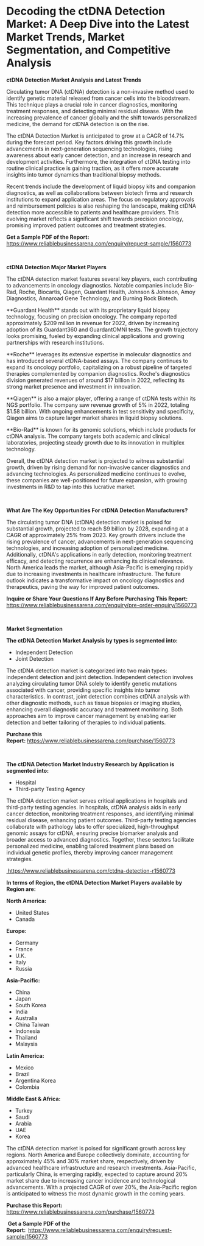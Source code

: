 <p><h1>Decoding the ctDNA Detection Market: A Deep Dive into the Latest Market Trends, Market Segmentation, and Competitive Analysis</h1></p><p><strong>ctDNA Detection Market Analysis and Latest Trends</strong></p>
<p><p>Circulating tumor DNA (ctDNA) detection is a non-invasive method used to identify genetic material released from cancer cells into the bloodstream. This technique plays a crucial role in cancer diagnostics, monitoring treatment responses, and detecting minimal residual disease. With the increasing prevalence of cancer globally and the shift towards personalized medicine, the demand for ctDNA detection is on the rise.</p><p>The ctDNA Detection Market is anticipated to grow at a CAGR of 14.7% during the forecast period. Key factors driving this growth include advancements in next-generation sequencing technologies, rising awareness about early cancer detection, and an increase in research and development activities. Furthermore, the integration of ctDNA testing into routine clinical practice is gaining traction, as it offers more accurate insights into tumor dynamics than traditional biopsy methods.</p><p>Recent trends include the development of liquid biopsy kits and companion diagnostics, as well as collaborations between biotech firms and research institutions to expand application areas. The focus on regulatory approvals and reimbursement policies is also reshaping the landscape, making ctDNA detection more accessible to patients and healthcare providers. This evolving market reflects a significant shift towards precision oncology, promising improved patient outcomes and treatment strategies.</p></p>
<p><strong>Get a Sample PDF of the Report:&nbsp;</strong> <a href="https://www.reliablebusinessarena.com/enquiry/request-sample/1560773?utm_campaign=3288&utm_medium=2&utm_source=Github&utm_content=ia&utm_term=19042025&utm_id=ctdna-detection">https://www.reliablebusinessarena.com/enquiry/request-sample/1560773</a></p>
<p>&nbsp;</p>
<p><strong>ctDNA Detection Major Market Players</strong></p>
<p><p>The ctDNA detection market features several key players, each contributing to advancements in oncology diagnostics. Notable companies include Bio-Rad, Roche, Biocartis, Qiagen, Guardant Health, Johnson & Johnson, Amoy Diagnostics, Annaroad Gene Technology, and Burning Rock Biotech.</p><p>**Guardant Health** stands out with its proprietary liquid biopsy technology, focusing on precision oncology. The company reported approximately $209 million in revenue for 2022, driven by increasing adoption of its Guardant360 and GuardantOMNI tests. The growth trajectory looks promising, fueled by expanding clinical applications and growing partnerships with research institutions.</p><p>**Roche** leverages its extensive expertise in molecular diagnostics and has introduced several ctDNA-based assays. The company continues to expand its oncology portfolio, capitalizing on a robust pipeline of targeted therapies complemented by companion diagnostics. Roche's diagnostics division generated revenues of around $17 billion in 2022, reflecting its strong market presence and investment in innovation.</p><p>**Qiagen** is also a major player, offering a range of ctDNA tests within its NGS portfolio. The company saw revenue growth of 5% in 2022, totaling $1.58 billion. With ongoing enhancements in test sensitivity and specificity, Qiagen aims to capture larger market shares in liquid biopsy solutions.</p><p>**Bio-Rad** is known for its genomic solutions, which include products for ctDNA analysis. The company targets both academic and clinical laboratories, projecting steady growth due to its innovation in multiplex technology.</p><p>Overall, the ctDNA detection market is projected to witness substantial growth, driven by rising demand for non-invasive cancer diagnostics and advancing technologies. As personalized medicine continues to evolve, these companies are well-positioned for future expansion, with growing investments in R&D to tap into this lucrative market.</p></p>
<p>&nbsp;</p>
<p><strong>What Are The Key Opportunities For ctDNA Detection Manufacturers?</strong></p>
<p><p>The circulating tumor DNA (ctDNA) detection market is poised for substantial growth, projected to reach $9 billion by 2028, expanding at a CAGR of approximately 25% from 2023. Key growth drivers include the rising prevalence of cancer, advancements in next-generation sequencing technologies, and increasing adoption of personalized medicine. Additionally, ctDNA's applications in early detection, monitoring treatment efficacy, and detecting recurrence are enhancing its clinical relevance. North America leads the market, although Asia-Pacific is emerging rapidly due to increasing investments in healthcare infrastructure. The future outlook indicates a transformative impact on oncology diagnostics and therapeutics, paving the way for improved patient outcomes.</p></p>
<p><strong>Inquire or Share Your Questions If Any Before Purchasing This Report:</strong> <a href="https://www.reliablebusinessarena.com/enquiry/pre-order-enquiry/1560773?utm_campaign=3288&utm_medium=2&utm_source=Github&utm_content=ia&utm_term=19042025&utm_id=ctdna-detection">https://www.reliablebusinessarena.com/enquiry/pre-order-enquiry/1560773</a></p>
<p>&nbsp;</p>
<p><strong>Market Segmentation</strong></p>
<p><strong>The ctDNA Detection Market Analysis by types is segmented into:</strong></p>
<p><ul><li>Independent Detection</li><li>Joint Detection</li></ul></p>
<p><p>The ctDNA detection market is categorized into two main types: independent detection and joint detection. Independent detection involves analyzing circulating tumor DNA solely to identify genetic mutations associated with cancer, providing specific insights into tumor characteristics. In contrast, joint detection combines ctDNA analysis with other diagnostic methods, such as tissue biopsies or imaging studies, enhancing overall diagnostic accuracy and treatment monitoring. Both approaches aim to improve cancer management by enabling earlier detection and better tailoring of therapies to individual patients.</p></p>
<p><strong>Purchase this Report:&nbsp;</strong><a href="https://www.reliablebusinessarena.com/purchase/1560773?utm_campaign=3288&utm_medium=2&utm_source=Github&utm_content=ia&utm_term=19042025&utm_id=ctdna-detection">https://www.reliablebusinessarena.com/purchase/1560773</a></p>
<p>&nbsp;</p>
<p><strong>The ctDNA Detection Market Industry Research by Application is segmented into:</strong></p>
<p><ul><li>Hospital</li><li>Third-party Testing Agency</li></ul></p>
<p><p>The ctDNA detection market serves critical applications in hospitals and third-party testing agencies. In hospitals, ctDNA analysis aids in early cancer detection, monitoring treatment responses, and identifying minimal residual disease, enhancing patient outcomes. Third-party testing agencies collaborate with pathology labs to offer specialized, high-throughput genomic assays for ctDNA, ensuring precise biomarker analysis and broader access to advanced diagnostics. Together, these sectors facilitate personalized medicine, enabling tailored treatment plans based on individual genetic profiles, thereby improving cancer management strategies.</p></p>
<p><a href="https://www.reliablebusinessarena.com/ctdna-detection-r1560773?utm_campaign=3288&utm_medium=2&utm_source=Github&utm_content=ia&utm_term=19042025&utm_id=ctdna-detection">&nbsp;https://www.reliablebusinessarena.com/ctdna-detection-r1560773</a></p>
<p><strong>In terms of Region, the ctDNA Detection Market Players available by Region are:</strong></p>
<p>
    <p> <strong> North America: </strong>
        <ul>
            <li>United States</li>
            <li>Canada</li>
        </ul>
        </p> 
    <p> <strong> Europe: </strong>
        <ul>
            <li>Germany</li>
            <li>France</li>
            <li>U.K.</li>
            <li>Italy</li>
            <li>Russia</li>
        </ul>
        </p> 
    <p> <strong> Asia-Pacific: </strong>
        <ul>
            <li>China</li>
            <li>Japan</li>
            <li>South Korea</li>
            <li>India</li>
            <li>Australia</li>
            <li>China Taiwan</li>
            <li>Indonesia</li>
            <li>Thailand</li>
            <li>Malaysia</li>
        </ul>
        </p> 
    <p> <strong> Latin America: </strong>
        <ul>
            <li>Mexico</li>
            <li>Brazil</li>
            <li>Argentina Korea</li>
            <li>Colombia</li>
        </ul>
        </p> 
    <p> <strong> Middle East & Africa: </strong>
        <ul>
            <li>Turkey</li>
            <li>Saudi</li>
            <li>Arabia</li>
            <li>UAE</li>
            <li>Korea</li>
        </ul>
    </p>
    </p>
<p><p>The ctDNA detection market is poised for significant growth across key regions. North America and Europe collectively dominate, accounting for approximately 45% and 30% market share, respectively, driven by advanced healthcare infrastructure and research investments. Asia-Pacific, particularly China, is emerging rapidly, expected to capture around 20% market share due to increasing cancer incidence and technological advancements. With a projected CAGR of over 20%, the Asia-Pacific region is anticipated to witness the most dynamic growth in the coming years.</p></p>
<p><strong>Purchase this Report: </strong><a href="https://www.reliablebusinessarena.com/purchase/1560773?utm_campaign=3288&utm_medium=2&utm_source=Github&utm_content=ia&utm_term=19042025&utm_id=ctdna-detection">https://www.reliablebusinessarena.com/purchase/1560773</a></p>
<p>&nbsp;<strong>Get a Sample PDF of the Report:&nbsp;&nbsp;</strong><a href="https://www.reliablebusinessarena.com/enquiry/request-sample/1560773?utm_campaign=3288&utm_medium=2&utm_source=Github&utm_content=ia&utm_term=19042025&utm_id=ctdna-detection">https://www.reliablebusinessarena.com/enquiry/request-sample/1560773</a></p>
<p><strong></strong></p>
<p><p></p><p></p><p></p></p>